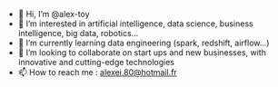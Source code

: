 - 👋 Hi, I’m @alex-toy
- 👀 I’m interested in artificial intelligence, data science, business intelligence, big data, robotics...
- 🌱 I’m currently learning data engineering (spark, redshift, airflow...)
- 💞️ I’m looking to collaborate on start ups and new businesses, with innovative and cutting-edge technologies
- 📫 How to reach me : alexei.80@hotmail.fr

<!---
alex-toy/alex-toy is a ✨ special ✨ repository because its `README.md` (this file) appears on your GitHub profile.
You can click the Preview link to take a look at your changes.
--->
